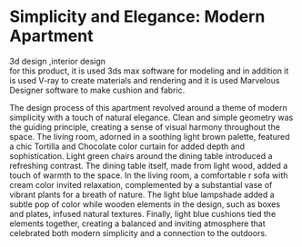 # Simplicity and Elegance: Modern Apartment
3d design ,interior design    
for this product, it is used 3ds max software for modeling and in addition it is used V-ray to create materials and rendering and it is used Marvelous Designer software to make cushion and fabric.

The design process of this apartment revolved around a theme of modern simplicity with a touch of natural elegance. Clean and simple geometry was the guiding principle, creating a sense of visual harmony throughout the space. The living room, adorned in a soothing light brown palette, featured a chic Tortilla and Chocolate color curtain for added depth and sophistication. Light green chairs around the dining table introduced a refreshing contrast. The dining table itself, made from light wood, added a touch of warmth to the space. In the living room, a comfortable r sofa with cream color invited relaxation, complemented by a substantial vase of vibrant plants for a breath of nature. The light blue lampshade added a subtle pop of color while wooden elements in the design, such as boxes and plates, infused natural textures. Finally, light blue cushions tied the elements together, creating a balanced and inviting atmosphere that celebrated both modern simplicity and a connection to the outdoors.
